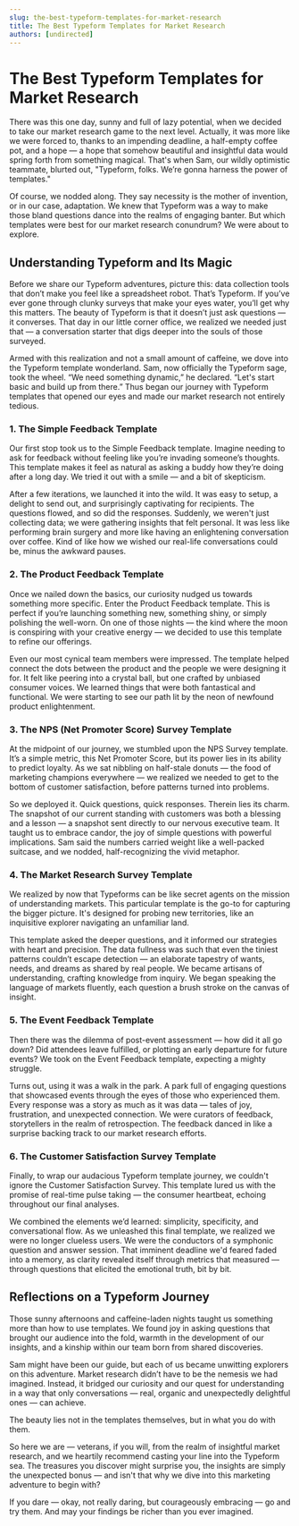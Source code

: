 ```yaml
---
slug: the-best-typeform-templates-for-market-research
title: The Best Typeform Templates for Market Research
authors: [undirected]
---
```



# The Best Typeform Templates for Market Research

There was this one day, sunny and full of lazy potential, when we decided to take our market research game to the next level. Actually, it was more like we were forced to, thanks to an impending deadline, a half-empty coffee pot, and a hope — a hope that somehow beautiful and insightful data would spring forth from something magical. That's when Sam, our wildly optimistic teammate, blurted out, "Typeform, folks. We’re gonna harness the power of templates."

Of course, we nodded along. They say necessity is the mother of invention, or in our case, adaptation. We knew that Typeform was a way to make those bland questions dance into the realms of engaging banter. But which templates were best for our market research conundrum? We were about to explore.

## Understanding Typeform and Its Magic

Before we share our Typeform adventures, picture this: data collection tools that don’t make you feel like a spreadsheet robot. That’s Typeform. If you’ve ever gone through clunky surveys that make your eyes water, you’ll get why this matters. The beauty of Typeform is that it doesn’t just ask questions — it converses. That day in our little corner office, we realized we needed just that — a conversation starter that digs deeper into the souls of those surveyed.

Armed with this realization and not a small amount of caffeine, we dove into the Typeform template wonderland. Sam, now officially the Typeform sage, took the wheel. “We need something dynamic,” he declared. “Let's start basic and build up from there.” Thus began our journey with Typeform templates that opened our eyes and made our market research not entirely tedious.

### 1. The Simple Feedback Template

Our first stop took us to the Simple Feedback template. Imagine needing to ask for feedback without feeling like you’re invading someone’s thoughts. This template makes it feel as natural as asking a buddy how they’re doing after a long day. We tried it out with a smile — and a bit of skepticism.

After a few iterations, we launched it into the wild. It was easy to setup, a delight to send out, and surprisingly captivating for recipients. The questions flowed, and so did the responses. Suddenly, we weren't just collecting data; we were gathering insights that felt personal. It was less like performing brain surgery and more like having an enlightening conversation over coffee. Kind of like how we wished our real-life conversations could be, minus the awkward pauses.

### 2. The Product Feedback Template

Once we nailed down the basics, our curiosity nudged us towards something more specific. Enter the Product Feedback template. This is perfect if you’re launching something new, something shiny, or simply polishing the well-worn. On one of those nights — the kind where the moon is conspiring with your creative energy — we decided to use this template to refine our offerings.

Even our most cynical team members were impressed. The template helped connect the dots between the product and the people we were designing it for. It felt like peering into a crystal ball, but one crafted by unbiased consumer voices. We learned things that were both fantastical and functional. We were starting to see our path lit by the neon of newfound product enlightenment.

### 3. The NPS (Net Promoter Score) Survey Template

At the midpoint of our journey, we stumbled upon the NPS Survey template. It’s a simple metric, this Net Promoter Score, but its power lies in its ability to predict loyalty. As we sat nibbling on half-stale donuts — the food of marketing champions everywhere — we realized we needed to get to the bottom of customer satisfaction, before patterns turned into problems.

So we deployed it. Quick questions, quick responses. Therein lies its charm. The snapshot of our current standing with customers was both a blessing and a lesson — a snapshot sent directly to our nervous executive team. It taught us to embrace candor, the joy of simple questions with powerful implications. Sam said the numbers carried weight like a well-packed suitcase, and we nodded, half-recognizing the vivid metaphor.

### 4. The Market Research Survey Template

We realized by now that Typeforms can be like secret agents on the mission of understanding markets. This particular template is the go-to for capturing the bigger picture. It's designed for probing new territories, like an inquisitive explorer navigating an unfamiliar land.

This template asked the deeper questions, and it informed our strategies with heart and precision. The data fullness was such that even the tiniest patterns couldn’t escape detection — an elaborate tapestry of wants, needs, and dreams as shared by real people. We became artisans of understanding, crafting knowledge from inquiry. We began speaking the language of markets fluently, each question a brush stroke on the canvas of insight.

### 5. The Event Feedback Template

Then there was the dilemma of post-event assessment — how did it all go down? Did attendees leave fulfilled, or plotting an early departure for future events? We took on the Event Feedback template, expecting a mighty struggle.

Turns out, using it was a walk in the park. A park full of engaging questions that showcased events through the eyes of those who experienced them. Every response was a story as much as it was data — tales of joy, frustration, and unexpected connection. We were curators of feedback, storytellers in the realm of retrospection. The feedback danced in like a surprise backing track to our market research efforts.

### 6. The Customer Satisfaction Survey Template

Finally, to wrap our audacious Typeform template journey, we couldn't ignore the Customer Satisfaction Survey. This template lured us with the promise of real-time pulse taking — the consumer heartbeat, echoing throughout our final analyses.

We combined the elements we’d learned: simplicity, specificity, and conversational flow. As we unleashed this final template, we realized we were no longer clueless users. We were the conductors of a symphonic question and answer session. That imminent deadline we'd feared faded into a memory, as clarity revealed itself through metrics that measured — through questions that elicited the emotional truth, bit by bit. 

## Reflections on a Typeform Journey

Those sunny afternoons and caffeine-laden nights taught us something more than how to use templates. We found joy in asking questions that brought our audience into the fold, warmth in the development of our insights, and a kinship within our team born from shared discoveries. 

Sam might have been our guide, but each of us became unwitting explorers on this adventure. Market research didn’t have to be the nemesis we had imagined. Instead, it bridged our curiosity and our quest for understanding in a way that only conversations — real, organic and unexpectedly delightful ones — can achieve.

The beauty lies not in the templates themselves, but in what you do with them. 

So here we are — veterans, if you will, from the realm of insightful market research, and we heartily recommend casting your line into the Typeform sea. The treasures you discover might surprise you, the insights are simply the unexpected bonus — and isn't that why we dive into this marketing adventure to begin with? 

If you dare — okay, not really daring, but courageously embracing — go and try them. And may your findings be richer than you ever imagined.
